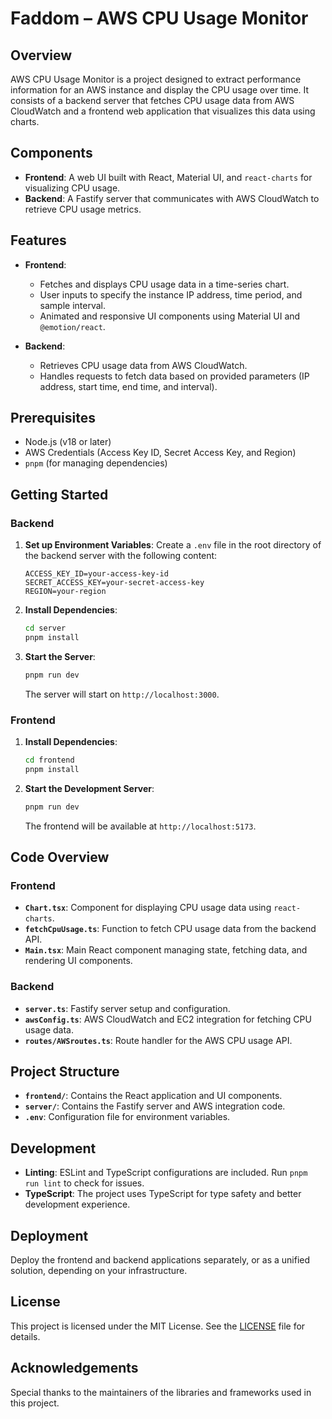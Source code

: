 # Faddom – AWS CPU Usage Monitor

## Overview

AWS CPU Usage Monitor is a project designed to extract performance information for an AWS instance and display the CPU usage over time. It consists of a backend server that fetches CPU usage data from AWS CloudWatch and a frontend web application that visualizes this data using charts.

## Components

- **Frontend**: A web UI built with React, Material UI, and `react-charts` for visualizing CPU usage.
- **Backend**: A Fastify server that communicates with AWS CloudWatch to retrieve CPU usage metrics.

## Features

- **Frontend**:

  - Fetches and displays CPU usage data in a time-series chart.
  - User inputs to specify the instance IP address, time period, and sample interval.
  - Animated and responsive UI components using Material UI and `@emotion/react`.

- **Backend**:
  - Retrieves CPU usage data from AWS CloudWatch.
  - Handles requests to fetch data based on provided parameters (IP address, start time, end time, and interval).

## Prerequisites

- Node.js (v18 or later)
- AWS Credentials (Access Key ID, Secret Access Key, and Region)
- `pnpm` (for managing dependencies)

## Getting Started

### Backend

1. **Set up Environment Variables**:
   Create a `.env` file in the root directory of the backend server with the following content:

   ```env
   ACCESS_KEY_ID=your-access-key-id
   SECRET_ACCESS_KEY=your-secret-access-key
   REGION=your-region
   ```

2. **Install Dependencies**:

   ```bash
   cd server
   pnpm install
   ```

3. **Start the Server**:
   ```bash
   pnpm run dev
   ```
   The server will start on `http://localhost:3000`.

### Frontend

1. **Install Dependencies**:

   ```bash
   cd frontend
   pnpm install
   ```

2. **Start the Development Server**:
   ```bash
   pnpm run dev
   ```
   The frontend will be available at `http://localhost:5173`.

## Code Overview

### Frontend

- **`Chart.tsx`**: Component for displaying CPU usage data using `react-charts`.
- **`fetchCpuUsage.ts`**: Function to fetch CPU usage data from the backend API.
- **`Main.tsx`**: Main React component managing state, fetching data, and rendering UI components.

### Backend

- **`server.ts`**: Fastify server setup and configuration.
- **`awsConfig.ts`**: AWS CloudWatch and EC2 integration for fetching CPU usage data.
- **`routes/AWSroutes.ts`**: Route handler for the AWS CPU usage API.

## Project Structure

- **`frontend/`**: Contains the React application and UI components.
- **`server/`**: Contains the Fastify server and AWS integration code.
- **`.env`**: Configuration file for environment variables.

## Development

- **Linting**: ESLint and TypeScript configurations are included. Run `pnpm run lint` to check for issues.
- **TypeScript**: The project uses TypeScript for type safety and better development experience.

## Deployment

Deploy the frontend and backend applications separately, or as a unified solution, depending on your infrastructure.

## License

This project is licensed under the MIT License. See the [LICENSE](LICENSE) file for details.

## Acknowledgements

Special thanks to the maintainers of the libraries and frameworks used in this project.
